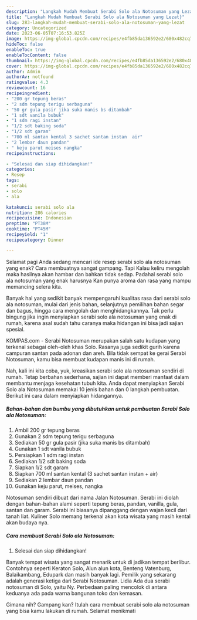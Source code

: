 ```yaml
---
description: "Langkah Mudah Membuat Serabi Solo ala Notosuman yang Lezat}"
title: "Langkah Mudah Membuat Serabi Solo ala Notosuman yang Lezat}"
slug: 283-langkah-mudah-membuat-serabi-solo-ala-notosuman-yang-lezat
category: Uncategorized
date: 2023-06-05T07:16:53.825Z
image: https://img-global.cpcdn.com/recipes/e4fb85da136592e2/680x482cq70/serabi-solo-ala-notosuman-foto-resep-utama.jpg
hideToc: false
enableToc: true
enableTocContent: false
thumbnail: https://img-global.cpcdn.com/recipes/e4fb85da136592e2/680x482cq70/serabi-solo-ala-notosuman-foto-resep-utama.jpg
cover: https://img-global.cpcdn.com/recipes/e4fb85da136592e2/680x482cq70/serabi-solo-ala-notosuman-foto-resep-utama.jpg
author: Admin
authorAv: notfound
ratingvalue: 4.3
reviewcount: 16
recipeingredient:
- "200 gr tepung beras"
- "2 sdm tepung terigu serbaguna"
- "50 gr gula pasir jika suka manis bs ditambah"
- "1 sdt vanila bubuk"
- "1 sdm ragi instan"
- "1/2 sdt baking soda"
- "1/2 sdt garam"
- "700 ml santan kental 3 sachet santan instan  air"
- "2 lembar daun pandan"
- " keju parut meises nangka"
recipeinstructions:

- "Selesai dan siap dihidangkan!"
categories:
- Resep
tags:
- serabi
- solo
- ala

katakunci: serabi solo ala 
nutrition: 286 calories
recipecuisine: Indonesian
preptime: "PT38M"
cooktime: "PT45M"
recipeyield: "1"
recipecategory: Dinner

---
```



Selamat pagi Anda sedang mencari ide resep serabi solo ala notosuman yang enak? Cara membuatnya sangat gampang. Tapi Kalau keliru mengolah maka hasilnya akan hambar dan bahkan tidak sedap. Padahal serabi solo ala notosuman yang enak harusnya Kan punya aroma dan rasa yang mampu memancing selera kita.


Banyak hal yang sedikit banyak mempengaruhi kualitas rasa dari serabi solo ala notosuman, mulai dari jenis bahan, selanjutnya pemilihan bahan segar dan bagus, hingga cara mengolah dan menghidangkannya. Tak perlu bingung jika ingin menyiapkan serabi solo ala notosuman yang enak di rumah, karena asal sudah tahu caranya maka hidangan ini bisa jadi sajian spesial.

KOMPAS.com - Serabi Notosuman merupakan salah satu kudapan yang terkenal sebagai oleh-oleh khas Solo. Rasanya juga sedikit gurih karena campuran santan pada adonan dan areh. Bila tidak sempat ke gerai Serabi Notosuman, kamu bisa membuat kudapan manis ini di rumah.


Nah, kali ini kita coba, yuk, kreasikan serabi solo ala notosuman sendiri di rumah. Tetap berbahan sederhana, sajian ini dapat memberi manfaat dalam membantu menjaga kesehatan tubuh kita. Anda dapat menyiapkan Serabi Solo ala Notosuman memakai 10 jenis bahan dan 0 langkah pembuatan. Berikut ini cara dalam menyiapkan hidangannya.

<!--inarticleads1-->

##### Bahan-bahan dan bumbu yang dibutuhkan untuk pembuatan Serabi Solo ala Notosuman:

1. Ambil 200 gr tepung beras
1. Gunakan 2 sdm tepung terigu serbaguna
1. Sediakan 50 gr gula pasir (jika suka manis bs ditambah)
1. Gunakan 1 sdt vanila bubuk
1. Persiapkan 1 sdm ragi instan
1. Sediakan 1/2 sdt baking soda
1. Siapkan 1/2 sdt garam
1. Siapkan 700 ml santan kental (3 sachet santan instan + air)
1. Sediakan 2 lembar daun pandan
1. Gunakan  keju parut, meises, nangka


Notosuman sendiri dibuat dari nama Jalan Notosuman. Serabi ini diolah dengan bahan-bahan alami seperti tepung beras, pandan, vanilla, gula, santan dan garam. Serabi ini biasanya dipanggang dengan wajan kecil dari tanah liat. Kuliner Solo memang terkenal akan kota wisata yang masih kental akan budaya nya. 

<!--inarticleads2-->

##### Cara membuat Serabi Solo ala Notosuman:


1. Selesai dan siap dihidangkan!

Banyak tempat wisata yang sangat menarik untuk di jadikan tempat berlibur. Contohnya seperti Keraton Solo, Alun alun kota, Benteng Vatenburg, Balaikambang, Edupark dan masih banyak lagi. Pemilik yang sekarang adalah generasi ketiga dari Serabi Notosuman. Lidia Ada dua serabi notosuman di Solo, yaitu Ny. Perbedaan paling mencolok di antara keduanya ada pada warna bangunan toko dan kemasan. 

Gimana nih? Gampang kan? Itulah cara membuat serabi solo ala notosuman yang bisa kamu lakukan di rumah. Selamat menikmati
